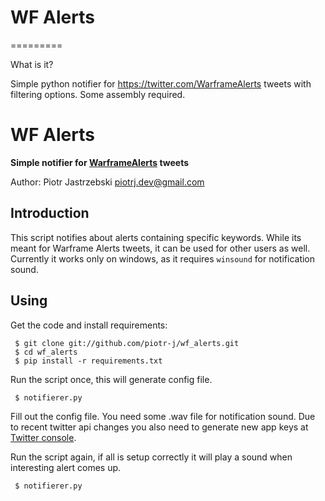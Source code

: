 # WF Alerts
=========


What is it?

Simple python notifier for https://twitter.com/WarframeAlerts tweets with filtering options.
Some assembly required.

# WF Alerts

**Simple notifier for [WarframeAlerts](https://twitter.com/WarframeAlerts) tweets**

Author: Piotr Jastrzebski <piotrj.dev@gmail.com>

## Introduction

This script notifies about alerts containing specific keywords. While its meant for Warframe Alerts tweets, it can be used for other users as well. Currently it works only on windows, as it requires `winsound` for notification sound.

## Using

Get the code and install requirements:
```
 $ git clone git://github.com/piotr-j/wf_alerts.git
 $ cd wf_alerts
 $ pip install -r requirements.txt
```

Run the script once, this will generate config file.
```
 $ notifierer.py
```

Fill out the config file. You need some .wav file for notification sound. Due to recent twitter api changes you also need to generate new app keys at [Twitter console](https://dev.twitter.com/apps/new). 

Run the script again, if all is setup correctly it will play a sound when interesting alert comes up.
```
 $ notifierer.py
```